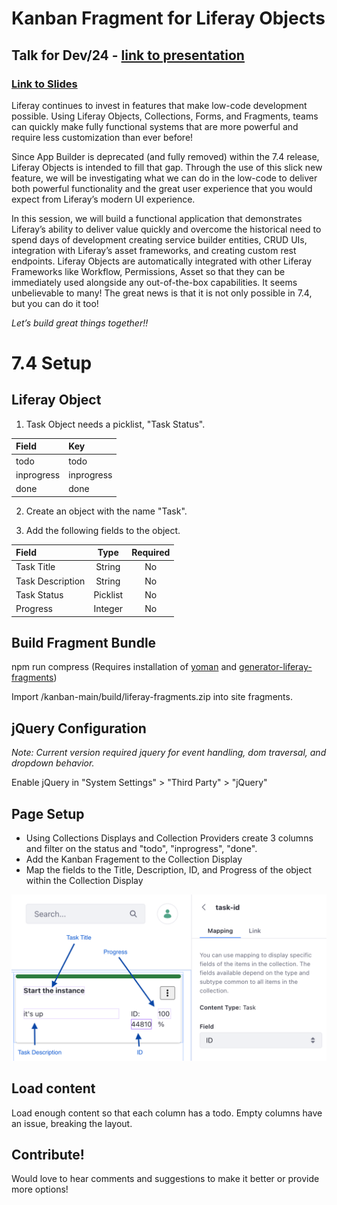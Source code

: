 # Kanban Fragment for Liferay Objects

## Talk for Dev/24 - [link to presentation](https://youtu.be/PSxgzOfDe1Y?t=38818)
### [Link to Slides](https://docs.google.com/presentation/d/1hMpv10iZphf0h6STao6ODHY1w51lTNivxs61GJbLW5c)

Liferay continues to invest in features that make low-code development possible. Using Liferay Objects, Collections, Forms, and Fragments, teams can quickly make fully functional systems that are more powerful and require less customization than ever before!

Since App Builder is deprecated (and fully removed) within the 7.4 release, Liferay Objects is intended to fill that gap. Through the use of this slick new feature, we will be investigating what we can do in the low-code to deliver both powerful functionality and the great user experience that you would expect from Liferay’s modern UI experience.

In this session, we will build a functional application that demonstrates Liferay’s ability to deliver value quickly and overcome the historical need to spend days of development creating service builder entities, CRUD UIs, integration with Liferay’s asset frameworks, and creating custom rest endpoints. Liferay Objects are automatically integrated with other Liferay Frameworks like Workflow, Permissions, Asset so that they can be immediately used alongside any out-of-the-box capabilities. It seems unbelievable to many! The great news is that it is not only possible in 7.4, but you can do it too!

*Let’s build great things together!!*

# 7.4 Setup

## Liferay Object

1. Task Object needs a picklist, "Task Status".

| Field       | Key         |
| :---        | :---        |
| todo        | todo        |
| inprogress  | inprogress  |
| done        | done        |

2. Create an object with the name "Task".

3. Add the following fields to the object.

| Field             | Type            | Required  |
| :---              |      :----:     |  :----:   |
| Task Title        | String          | No        |
| Task Description  | String          | No        |
| Task Status       | Picklist        | No        |
| Progress          | Integer         | No        |

## Build Fragment Bundle

npm run compress (Requires installation of [yoman](https://yeoman.io/codelab/setup.html) and [generator-liferay-fragments](https://www.npmjs.com/package/generator-liferay-fragments))

Import /kanban-main/build/liferay-fragments.zip into site fragments.

## jQuery Configuration

*Note: Current version required jquery for event handling, dom traversal, and dropdown behavior.*

Enable jQuery in "System Settings" > "Third Party" > "jQuery"

## Page Setup

* Using Collections Displays and Collection Providers create 3 columns and filter on the status and "todo", "inprogress", "done".
* Add the Kanban Fragement to the Collection Display
* Map the fields to the Title, Description, ID, and Progress of the object within the Collection Display

![Mapping](./screenshots/mapping.png)

## Load content

Load enough content so that each column has a todo. Empty columns have an issue, breaking the layout.

## Contribute! 

Would love to hear comments and suggestions to make it better or provide more options!
